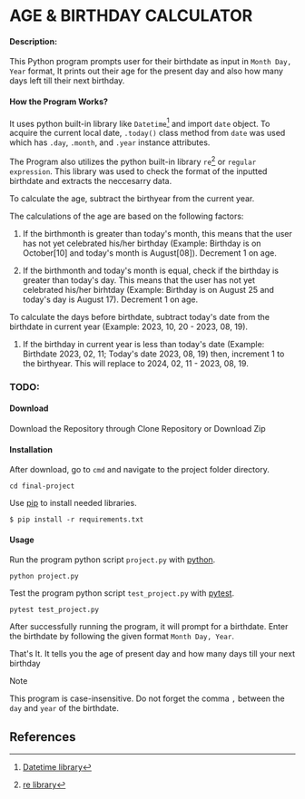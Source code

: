 # AGE & BIRTHDAY CALCULATOR
#### Description:
This Python program prompts user for their birthdate as input in `Month Day, Year` format,
It prints out their age for the present day and also how many days left till their next birthday.

#### How the Program Works?
It uses python built-in library like `Datetime`[^1] and import `date` object.
To acquire the current local date, `.today()` class method from `date` was used which has `.day`, `.month`, and `.year` instance attributes.

The Program also utilizes the python built-in library `re`[^2] or `regular expression`. This library was used to check the format of the inputted birthdate and extracts the neccesarry data.

To calculate the age, subtract the birthyear from the current year.

The calculations of the age are based on the following factors:
1. If the birthmonth is greater than today's month, this means that the user has not yet celebrated his/her birthday (Example: Birthday is on October[10] and today's month is August[08]). Decrement 1 on age.

2. If the birthmonth and today's month is equal, check if the birthday is greater than today's day. This means that the user has not yet celebrated his/her birhtday (Example: Birthday is on August 25 and today's day is August 17). Decrement 1 on age.

To calculate the days before birthdate, subtract today's date from the birthdate in current year (Example: 2023, 10, 20 - 2023, 08, 19).
1. If the birthday in current year is less than today's date (Example: Birthdate 2023, 02, 11; Today's date 2023, 08, 19) then, increment 1 to the birthyear. This will replace to 2024, 02, 11 - 2023, 08, 19.

### TODO:
#### Download
Download the Repository through Clone Repository or Download Zip

#### Installation
After download, go to `cmd` and navigate to the project folder directory.
```
cd final-project
```
Use [pip](https://pip.pypa.io/en/stable/) to install needed libraries.
```
$ pip install -r requirements.txt
```
#### Usage
Run the program python script `project.py` with [python](https://www.python.org/).
```
python project.py
```
Test the program python script `test_project.py` with [pytest](https://docs.pytest.org/en/7.2.x/).
```
pytest test_project.py
```
After successfully running the program, it will prompt for a birthdate.
Enter the birthdate by following the given format `Month Day, Year`.

That's It. It tells you the age of present day and how many days till your next birthday

>[!NOTE]
>This program is case-insensitive.
>Do not forget the comma `,` between the `day` and `year` of the birthdate.

## References
[^1]: [Datetime library](https://www.w3schools.com/python/python_datetime.asp)
[^2]: [re library](https://www.w3schools.com/python/python_regex.asp)
